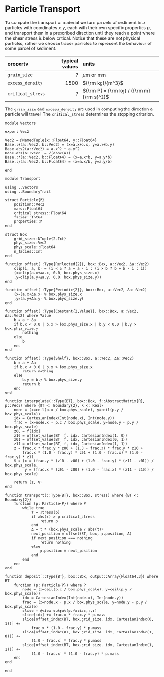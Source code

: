 # Particle Transport
To compute the transport of material we turn parcels of sediment into particles with coordinates $x, y$, each with their own specific properties $p$, and transport them in a prescribed direction until they reach a point where the shear stress is below critical. Notice that these are not physical particles, rather we choose tracer particles to represent the behaviour of some parcel of sediment.

| property | typical values | units |
|:-------- | --------------:|:----- |
| `grain_size` | ?            | $\mu$m or mm |
| `excess_density` | 1500 | ${\rm kg}/{m^3}$ |
| `critical_stress` | ?     | ${\rm P} = {\rm kg} / ({\rm m} {\rm s}^2)$ |

The `grain_size` and `excess_density` are used in computing the direction a particle will travel. The `critical_stress` determines the stopping criterion.

``` {.julia file=src/Vectors.jl}
module Vectors

export Vec2

Vec2 = @NamedTuple{x::Float64, y::Float64}
Base.:+(a::Vec2, b::Vec2) = (x=a.x+b.x, y=a.y+b.y)
Base.abs2(a::Vec2) = a.x^2 + a.y^2
Base.abs(a::Vec2) = √(abs2(a))
Base.:*(a::Vec2, b::Float64) = (x=a.x*b, y=a.y*b)
Base.:/(a::Vec2, b::Float64) = (x=a.x/b, y=a.y/b)

end
```

``` {.julia file=src/Transport.jl}
module Transport

using ..Vectors
using ..BoundaryTrait

struct Particle{P}
    position::Vec2
    mass::Float64
    critical_stress::Float64
    facies::Int64
    properties::P
end

struct Box
    grid_size::NTuple{2,Int}
    phys_size::Vec2
    phys_scale::Float64
    n_facies::Int
end

function offset(::Type{Reflected{2}}, box::Box, a::Vec2, Δa::Vec2)
    clip(i, a, b) = (i < a ? a + a - i : (i > b ? b + b - i : i))
    (x=clip(a.x+Δa.x, 0.0, box.phys_size.x)
    ,y=clip(a.y+Δa.y, 0.0, box.phys_size.y))
end

function offset(::Type{Periodic{2}}, box::Box, a::Vec2, Δa::Vec2)
    (x=(a.x+Δa.x) % box.phys_size.x
    ,y=(a.y+Δa.y) % box.phys_size.y)
end

function offset(::Type{Constant{2,Value}}, box::Box, a::Vec2, Δa::Vec2) where Value
    b = a + Δa
    if b.x < 0.0 | b.x > box.phys_size.x | b.y < 0.0 | b.y > box.phys_size.y
        nothing
    else
        b
    end
end

function offset(::Type{Shelf}, box::Box, a::Vec2, Δa::Vec2)
    b = a + Δa
    if b.x < 0.0 | b.x > box.phys_size.x
        return nothing
    else
        b.y = b.y % box.phys_size.y
        return b
    end
end

function interpolate(::Type{BT}, box::Box, f::AbstractMatrix{R}, p::Vec2) where {BT <: Boundary{2}, R <: Real}
    node = (x=ceil(p.x / box.phys_scale), y=ceil(p.y / box.phys_scale))
    idx = CartesianIndex(Int(node.x), Int(node.y))
    frac = (x=node.x - p.x / box.phys_scale, y=node.y - p.y / box.phys_scale)
    z00 = f[idx]
    z10 = offset_value(BT, f, idx, CartesianIndex(1, 0))
    z01 = offset_value(BT, f, idx, CartesianIndex(0, 1))
    z11 = offset_value(BT, f, idx, CartesianIndex(1, 1))
    z = frac.x * frac.y * z00 + (1.0 - frac.x) * frac.y * z10 +
        frac.x * (1.0 - frac.y) * z01 + (1.0 - frac.x) * (1.0 - frac.y) * z11
    ∇ = (x = (frac.y * (z10 - z00) + (1.0 - frac.y) * (z11 - z01)) / box.phys_scale,
         y = (frac.x * (z01 - z00) + (1.0 - frac.x) * (z11 - z10)) / box.phys_scale)

    return (z, ∇)
end

function transport(::Type{BT}, box::Box, stress) where {BT <: Boundary{2}}
    function (p::Particle{P}) where P
        while true
            τ = stress(p)
            if abs(τ) > p.critical_stress
                return p
            end
            Δ = τ * (box.phys_scale / abs(τ))
            next_position = offset(BT, box, p.position, Δ)
            if next_position === nothing
                return nothing
            else
                p.position = next_position
            end
        end
    end
end

function deposit(::Type{BT}, box::Box, output::Array{Float64,3}) where BT
    function (p::Particle{P}) where P
        node = (x=ceil(p.x / box.phys_scale), y=ceil(p.y / box.phys_scale))
        idx = CartesianIndex(Int(node.x), Int(node.y))
        frac = (x=node.x - p.x / box.phys_scale, y=node.y - p.y / box.phys_scale)
        slice = @view output[p.facies,:,:]
        slice[idx] += frac.x * frac.y * p.mass
        slice[offset_index(BT, box.grid_size, idx, CartesianIndex(0, 1))] +=
            frac.x * (1.0 - frac.y) * p.mass
        slice[offset_index(BT, box.grid_size, idx, CartesianIndex(1, 0))] +=
            (1.0 - frac.x) * frac.y * p.mass
        slice[offset_index(BT, box.grid_size, idx, CartesianIndex(1, 1))] +=
            (1.0 - frac.x) * (1.0 - frac.y) * p.mass
    end
end

end
```
